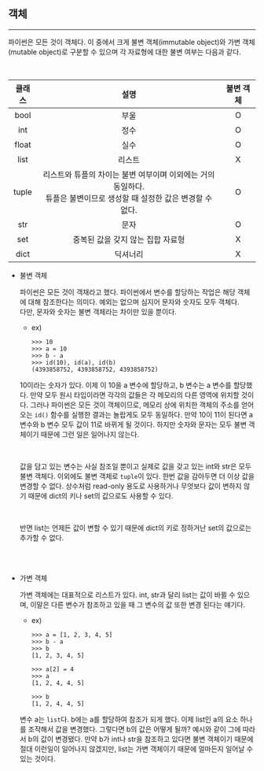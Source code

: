 ## 객체

---

파이썬은 모든 것이 객체다. 이 중에서 크게 불변 객체(immutable object)와 가변 객체(mutable object)로 구분할 수 있으며 각 자료형에 대한 불변 여부는 다음과 같다.

<br/>

|클래스|설명|불변 객체|
|:---:|:---:|:---:|
|bool|부울|O|
|int|정수|O|
|float|실수|O|
|list|리스트|X|
|tuple|리스트와 튜플의 차이는 불변 여부이며 이외에는 거의 동일하다. <br/> 튜플은 불변이므로 생성할 때 설정한 값은 변경할 수 없다.|O|
|str|문자|O|
|set|중복된 값을 갖지 않는 집합 자료형|X|
|dict|딕셔너리|X|


* 불변 객체
    <br/>

    파이썬은 모든 것이 객채라고 했다. 파이썬에서 변수를 할당하는 작업은 해당 객체에 대해 참조한다는 의미다. 예외는 없으며 심지어 문자와 숫자도 모두 객체다.
    <br/>
    다만, 문자와 숫자는 불변 객체라는 차이만 있을 뿐이다.

    * ex)

        ```
        >>> 10
        >>> a = 10
        >>> b - a
        >>> id(10), id(a), id(b)
        (4393858752, 4393858752, 4393858752)
        ```

    10이라는 숫자가 있다. 이제 이 10을 a 변수에 할당하고, b 변수는 a 변수를 할당했다. 만약 모두 원시 타입이라면 각각의 값들은 각 메모리의 다른 영역에 위치할 것이다. 그러나 파이썬은 모든 것이 객체이므로, 메모리 상에 위치한 객체의 주소를 얻어오는 `id()` 함수를 실행한 결과는 놀랍게도 모두 동일하다. 만약 10이 11이 된다면 a 변수와 b 변수 모두 값이 11로 바뀌게 될 것이다. 하지만 숫자와 문자는 모두 불변 객체이기 때문에 그런 일은 일어나지 않는다.

    <br/>

    값을 담고 있는 변수는 사실 참조일 뿐이고 실제로 값을 갖고 있는 int와 str은 모두 불변 객체다. 이외에도 불변 객체로 `tuple`이 있다. 한번 값을 감아두면 더 이상 값을 변경할 수 없다. 상수처럼 read-only 용도로 사용하거나 무엇보다 값이 변하지 않기 때문에 dict의 키나 set의 값으로도 사용할 수 있다.

    <br/>

    반면 list는 언제든 값이 변할 수 있기 때문에 dict의 키로 정하거난 set의 값으로는 추가할 수 없다.


    <br/>
    <br/>

* 가변 객체
    <br/>

    가변 객체에는 대표적으로 리스트가 있다. int, str과 달리 list는 값이 바뀔 수 있으며, 이말은 다른 변수가 참조하고 있을 때 그 변수의 값 또한 변경 된다는 얘기다.

    * ex)
        ```
        >>> a = [1, 2, 3, 4, 5]
        >>> b - a
        >>> b
        [1, 2, 3, 4, 5]

        >>> a[2] = 4
        >>> a
        [1, 2, 4, 4, 5]

        >>> b
        [1, 2, 4, 4, 5]

        ```

    변수 a는 `list`다. b에는 a를 할당하여 참조가 되게 했다. 이제 list인 a의 요소 하나를 조작해서 값을 변경했다. 그렇다면 b의 값은 어떻게 될까? 예시와 같이 그에 따라서 b의 값이 변경됐다. 만약 b가 int나 str을 참조하고 있다면 불변 객체이기 때문에 절대 이런일이 일어나지 않겠지만, list는 가변 객체이기 때문에 얼마든지 일어날 수 있는 것이다.